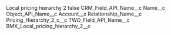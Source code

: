 <?xml version="1.0" encoding="UTF-8"?>
<CustomMetadata xmlns="http://soap.sforce.com/2006/04/metadata" xmlns:xsi="http://www.w3.org/2001/XMLSchema-instance" xmlns:xsd="http://www.w3.org/2001/XMLSchema">
    <label>Local pricing hierarchy 2</label>
    <protected>false</protected>
    <values>
        <field>CRM_Field_API_Name__c</field>
        <value xsi:type="xsd:string">Name__c</value>
    </values>
    <values>
        <field>Object_API_Name__c</field>
        <value xsi:type="xsd:string">Account__x</value>
    </values>
    <values>
        <field>Relationship_Name__c</field>
        <value xsi:type="xsd:string">Pricing_Hierarchy_2_c__c</value>
    </values>
    <values>
        <field>TWD_Field_API_Name__c</field>
        <value xsi:type="xsd:string">BMX_Local_pricing_hierarchy_2__c</value>
    </values>
</CustomMetadata>
